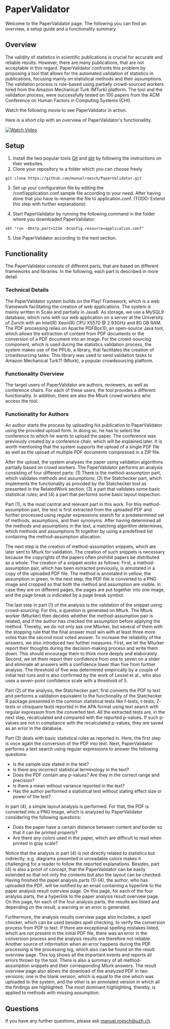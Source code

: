 # PaperValidator

Welcome to the PaperValidator page. The following you can find an overview, a setup guide and a functionality summary.

## Overview

The validity of statistics in scientific publications is crucial for accurate and reliable results.
However, there are many publications, that are not acceptable in this regard. PaperValidator confronts this problem
by proposing a tool that allows for the automated validation of statistics in publications, focusing mainly on
statistical methods and their assumptions. The validation process is rule-based using partially crowd-sourced workers
hired from the Amazon Mechanical Turk (MTurk) platform. The tool and the validation process, were successfully
tested on 100 papers from the ACM Conference on Human Factors in Computing Systems (CHI).

Watch the following movie to see PaperValidator in action.

Here is a short clip with an overview of PaperValidator's functionallity.

[![Watch Video](https://raw.githubusercontent.com/manuelroesch/PaperValidator/master/public/images/movie-mock.jpg)](http://www.youtube.com/watch?v=fCDdrjJxUV4)

## Setup

1. Install the two popular tools [Git](https://git-scm.com/) and [sbt](http://www.scala-sbt.org/) by following the
instructions on their websites.
2. Clone your repository to a folder which you can choose freely
```
git clone https://github.com/manuelroesch/PaperValidator.git
```
3. Set up your configuration file by editing the /conf/application.conf.sample file according to your need. After
having done that you have to rename the file to application.conf.
(TODO: Extend this step with further explanations)

4. Start PaperValidator by running the following command in the folder where you downloaded PaperValidator:
```
sbt "run -Dhttp.port=1234 -Dconfig.resource=application.conf"
```

5. Use PaperValidator according to the next section.

## Functionality

The PaperValidator consists of different parts, that are based on different frameworks and libraries.
In the following; each part is described in more detail.

### Technical Details
The PaperValidator system builds on the Play! Framework, which is a web framework facilitating the creation of web
applications. The system is mainly written in Scala and partially in Java8. As storage, we use a MySQL9 database, which
runs with our web application on a server at the University of Zurich with an Intel(R) Xeon(R) CPU X5570 @ 2.93GHz
and 80 GB RAM. The PDF processing relies on Apache PDFBox10, an open-source Java tool, which allows the extraction
of content from PDF documents or the conversion of a PDF document into an image. For the crowd-sourcing component,
which is used during the statistics validation process, the system makes use of the PPLib, a library, that
facilitates the creation of crowdsourcing tasks. This library was used to send validation tasks to Amazon Mechanical
Turk11 (Mturk), a popular crowdsourcing platform.

### Functionality Overview
The target users of PaperValidator are authors, reviewers, as well as conference chairs. For each of these users, the tool
provides a different functionality. In addition, there are also the Mturk crowd workers who access the tool.

### Functionality for Authors
An author starts the process by uploading his publication to PaperValidator using
the provided upload form. In doing so, he has to select the conference to which he wants to upload the paper. The conference
was previously created by a conference chair, which will be explained later. It is worth mentioning that
the system supports the upload of a single PDF file as well as the upload of multiple PDF documents compressed in a ZIP
file.

After the upload, the system analyses the paper using validation algorithms partially based on crowd workers. The
PaperValidator performs an analysis consisting of four different parts: (1) There is the method-assumption part, which
validates methods and assumptions; (2) the Statchecker part, which implements the functionality as provided by the
Statchecker tool as presented in the RelatedWork section; (3) a part that validates some basic statistical rules; and (4) a
part that performs some basic layout inspection.

Part (1), is the most central and relevant part in this work. For this method-assumption part, the
text is first extracted from the uploaded PDF and further processed using regular expressions search for a predetermined
set of methods, assumptions, and their synonyms. After having determined all the methods and assumptions in the text, a
matching algorithm determines, which methods and assumptions fit together by using a predefined list containing the
method-assumption allocation.

The next step is the creation of method-assumption snippets, which are later sent to Mturk for validation. The creation of
such snippets is necessary because the copyrights of the papers often prohibit papers be distributed as a whole. The creation
of a snippet works as follows: First, a method-assumption pair, which has been extracted previously, is annotated in a copy of
the uploaded PDF file. The method is annotated in yellow, the assumption in green. In the next step, the PDF file is converted
to a PNG image and cropped so that both the method and assumption are visible. In case they are on different pages,
the pages are put together into one image, and the page break is indicated by a page break symbol.

The last step in part (1) of the analysis is the validation of the snippet using crowd-sourcing. For this, a question is generated
on Mturk. The Mturk worker (Mturker) then decides whether the method-assumption pair is related,
and if the author has checked the assumption before applying the method. Thereby, we do not only ask one Mturker, but several
of them with the stopping rule that the final answer must win with at least three more votes than the second most voted
answer. To increase the reliability of the answers, we also introduced two further measures. First, we let the Mturker report
their thoughts during the decision-making process and write them down. This should encourage them to think more deeply
and elaborately. Second, we let them report their confidence from one to seven on a slider and
eliminate all answers with a confidence lower than five from further analysis. The threshold of five was determined empirically
by a couple of initial test runs and is also confirmed by the work of Lessel et al., who also uses a seven-point
confidence scale with a threshold of 5.

Part (2) of the analysis, the Statchecker part, first converts the PDF to text and performs a validation equivalent to the
functionality of the Statchecker R package presented in the common statistical tests like f-tests, t-tests, Z-tests or
chisquare tests reported in the APA format using text search with regular expression from the converted text. All the extracted
tests are, in the next step, recalculated and compared with the reported p-values. If such p-values are not in compliance with
the recalculated p-values, they are saved as an error in the database.

Part (3) deals with basic statistical rules as reported in. Here, the first step is once again the conversion of
the PDF into text. Next, PaperValidator performs a text search using regular expressions to answer the following questions:
- Is the sample size stated in the text?
- Is there any incorrect statistical terminology in the text?
- Does the PDF contain any p-values? Are they in the correct range and precision?
- Is there a mean without variance reported in the text?
- Has the author performed a statistical test without stating effect size or power of the test?

In part (4), a simple layout analysis is performed. For that, the PDF is converted into a PNG image, which is analyzed by
PaperValidator considering the following questions:

- Does the paper have a certain distance between content and border so that it can be printed properly?
- Are there any colors used in the paper, which are difficult to read when printed in gray scale?

Notice that the analysis in part (4) is not directly related to statistics but indirectly; e.g. diagrams presented in unreadable
colors makes it challenging for a reader to follow the reported explanations. Besides, part (4) is also a proof of concept, that
the PaperValidator can be easily extended so that not only the contents but also the layout can be checked.
Having finished the paper analysis parts (1)-(4), the author, who has uploaded the PDF, will be notified by an email containing
a hyperlink to the paper analysis result overview page. On this page, for each of the four analysis parts, the
a hyperlink to the paper analysis result overview page. On this page, for each of the four analysis parts, the
results are listed and depending on the result, a warning or an error is generated.

Furthermore, the analysis results overview page also includes, a spell checker, which can be used besides spell checking, to
verify the conversion process from PDF to text. If there are exceptional spelling mistakes listed, which are not present
in the initial PDF file, there was an error in the conversion process and the analysis results are therefore not reliable.
Another source of information when an error happens during the PDF processing is the processing log, which also can be
found on the result overview page. This log shows all the important events and reports all errors thrown by the tool.
There is also a summary of all method-assumption snippets and their corresponding Mturk answers.
The result overview page also allows the download of the analyzed PDF in two versions; one is the blank version, which
is equal to the one which was uploaded to the system, and the other is an annotated version in which all the findings
are highlighted. The most dominant highlighting, thereby, is applied to methods with missing assumption.

## Questions
If you have any further questions, please ask manuel.roesch@uzh.ch.